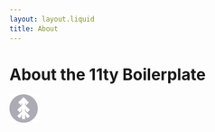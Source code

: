 ```yaml
---
layout: layout.liquid
title: About
---
```


# About the 11ty **Boilerplate**
<img class="about" alt="pine" src="/images/pine.png" width="50" />

